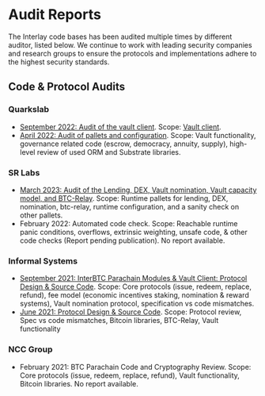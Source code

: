 # Audit Reports

The Interlay code bases has been audited multiple times by different auditor, listed below. 
We continue to work with leading security companies and research groups to ensure the protocols and implementations adhere to the highest security standards. 

## Code & Protocol Audits

### Quarkslab

- [September 2022: Audit of the vault client](https://github.com/interlay/interbtc/blob/master/docs/audits/2022-q4-quarkslab/22-09-1042-REP-2.pdf). Scope: [Vault client](https://github.com/interlay/interbtc-clients).
- [April 2022: Audit of pallets and configuration](https://github.com/interlay/interbtc/blob/master/docs/audits/2022-q1-quarkslab/22-03-942-REP_v1-1.pdf). Scope: Vault functionality, governance related code (escrow, democracy, annuity, supply), high-level review of used ORM and Substrate libraries.

### SR Labs

- [March 2023: Audit of the Lending, DEX, Vault nomination, Vault capacity model, and BTC-Relay](https://github.com/interlay/interbtc/blob/master/docs/audits/2023-q1-srlabs/report.pdf). Scope: Runtime pallets for lending, DEX, nomination, btc-relay, runtime configuration, and a sanity check on other pallets.
- February 2022: Automated code check. Scope: Reachable runtime panic conditions, overflows, extrinsic weighting, unsafe code, & other code checks (Report pending publication). No report available.

### Informal Systems

- [September 2021: InterBTC Parachain Modules & Vault Client: Protocol Design & Source Code](https://github.com/interlay/interbtc/blob/master/docs/audits/2021-q2-informalsystems/report.pdf). Scope: Core protocols (issue, redeem, replace, refund), fee model (economic incentives staking, nomination & reward systems), Vault nomination protocol, specification vs code mismatches.  
- [June 2021: Protocol Design & Source Code](https://github.com/interlay/interbtc/blob/master/docs/audits/2021-q3-informalsystems/report.pdf). Scope: Protocol review, Spec vs code mismatches, Bitcoin libraries, BTC-Relay, Vault functionality

### NCC Group

- February 2021: BTC Parachain Code and Cryptography Review. Scope: Core protocols (issue, redeem, replace, refund), Vault functionality, Bitcoin libraries. No report available.
